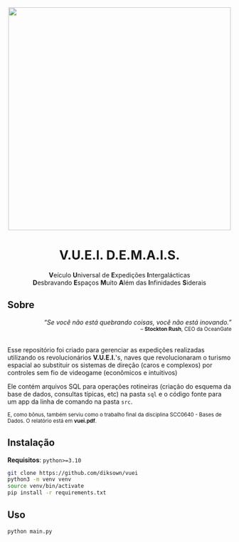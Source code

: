 <div align="center">
  <img src="https://github.com/diksown/vuei/assets/49994083/76b7119a-ae2c-4ef9-919e-bedb11fea2ee" height="500px"/>
  <h1>V.U.E.I. D.E.M.A.I.S.</h1>
  <div>
    <b>V</b>eículo <b>U</b>niversal de <b>E</b>xpedições <b>I</b>ntergalácticas
  </div>
  <div>
    <b>D</b>esbravando <b>E</b>spaços <b>M</b>uito <b>A</b>lém das <b>I</b>nfinidades <b>S</b>iderais
  </div>
</div>

## Sobre

<div align="right"> 
  <div><i>“Se você não está quebrando coisas, você não está inovando.”</i></div>
  <sub>– <b>Stockton Rush</b>, CEO da OceanGate</sub>
</div>
<br>

Esse repositório foi criado para gerenciar as expedições realizadas utilizando os revolucionários **V.U.E.I.**'s, naves que revolucionaram o turismo espacial ao substituir os sistemas de direção (caros e complexos) por controles sem fio de videogame (econômicos e intuitivos)

Ele contém arquivos SQL para operações rotineiras (criação do esquema da base de dados, consultas típicas, etc) na pasta `sql` e o código fonte para um app da linha de comando na pasta `src`.

<sub>E, como bônus, também serviu como o trabalho final da disciplina SCC0640 - Bases de Dados. O relatório está em <b>vuei.pdf</b>.</sub>

## Instalação

**Requisitos**: `python>=3.10`

```sh
git clone https://github.com/diksown/vuei
python3 -m venv venv
source venv/bin/activate
pip install -r requirements.txt
```

## Uso

`python main.py`
